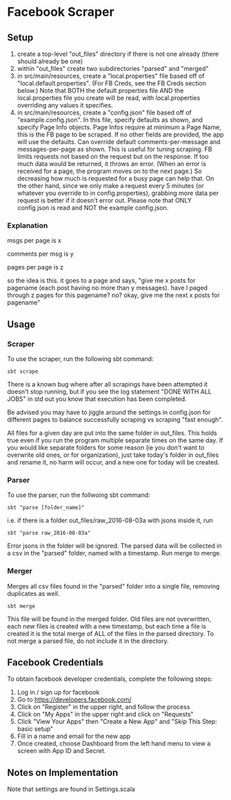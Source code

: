 # Facebook Scraper

## Setup
1. create a top-level "out_files" directory if there is not one already (there should already be one)
1. within "out_files" create two subdirectories "parsed" and "merged"
1. in src/main/resources, create a "local.properties" file based off of "local.default.properties".  (For FB Creds, see the FB Creds section below.)  Note that BOTH the default properties file AND the local.properties file you create will be read, with local.properties overriding any values it specifies.
1. in src/main/resources, create a "config.json" file based off of "example.config.json".  In this file, specify defaults as shown, and specify Page Info objects.  Page Infos require at minimum a Page Name, this is the FB page to be scraped.  If no other fields are provided, the app will use the defaults.  Can override default comments-per-message and messages-per-page as shown.  This is useful for tuning scraping.  FB limits requests not based on the request but on the response.  If too much data would be returned, it throws an error.  (When an error is received for a page, the program moves on to the next page.)  So decreasing how much is requested for a busy page can help that.  On the other hand, since we only make a request every 5 minutes (or whatever you override to in config.properties), grabbing more data per request is better if it doesn't error out.  Please note that ONLY config.json is read and NOT the example config.json.

### Explanation
msgs per page is x

comments per msg is y

pages per page is z


so the idea is this.  it goes to a page and says, "give me x posts for pagename (each post having no more than y messages).  have I paged through z pages for this pagename? no?  okay, give me the next x posts for pagename"

## Usage
### Scraper
To use the scraper, run the following sbt command:

    sbt scrape
    
There is a known bug where after all scrapings have been attempted it doesn't stop running, but if you see the log statement "DONE WITH ALL JOBS" in std out you know that execution has been completed.

Be advised you may have to jiggle around the settings in config.json for different pages to balance successfully scraping vs scraping "fast enough".

All files for a given day are put into the same folder in out_files.  This holds true even if you run the program multiple separate times on the same day.  If you would like separate folders for some reason (ie you don't want to overwrite old ones, or for organization), just take today's folder in out_files and rename it, no harm will occur, and a new one for today will be created.

### Parser
To use the parser, run the follwoing sbt command:

    sbt "parse [folder_name]"

i.e. if there is a folder out_files/raw_2016-08-03a with jsons inside it, run

    sbt "parse raw_2016-08-03a"
    
Error jsons in the folder will be ignored.
The parsed data will be collected in a csv in the "parsed" folder, named with a timestamp.  Run merge to merge.
### Merger
Merges all csv files found in the "parsed" folder into a single file, removing duplicates as well.

    sbt merge
    
This file will be found in the merged folder.  Old files are not overwritten, each new files is created with a new timestamp, but each time a file is created it is the total merge of ALL of the files in the parsed directory.  To not merge a parsed file, do not include it in the directory.

## Facebook Credentials

To obtain facebook developer credentials, complete the following steps:

1. Log in / sign up for facebook
1. Go to https://developers.facebook.com/
1. Click on "Register" in the upper right, and follow the process
1. Click on "My Apps" in the upper right and click on "Requests"
1. Click "View Your Apps" then "Create a New App" and "Skip This Step: basic setup"
1. Fill in a name and email for the new app
1. Once created, choose Dashboard from the left hand menu to view a screen with App ID and Secret.

## Notes on Implementation
Note that settings are found in Settings.scala